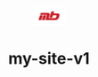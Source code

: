 <p align="center">
  <img alt="Profile picture" src="./src/images/mb.png" width="60" />
</p>
<h1 align="center">
  my-site-v1
</h1>